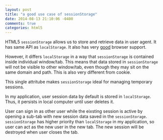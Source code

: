 ```yaml
---
layout: post
title: "a good use case of sessionStorage"
date: 2014-08-13 21:10:06 -0400
comments: true
categories: html5 
---
```


HTML5 `sessionStorage` allows us to store and retrieve data in user agent. It has same API as `localStorage`. It also has very [good](http://caniuse.com/#search=sessionstorage) browser support. 

However, it differs `localStorage` in a way that `sessionStorage` is contained inside individual window/tab. This means that data stored in `sessionStorage` will not be visible to other window/tab, even though they may sit on the same domain and path. This is also very different from cookie. 

This single attritube makes `sessionStorage` ideal for managing temporary sessions. 

In my application, user session data by default is stored in `localStorage`. Thus, it persists in local computer until user deletes it. 

User can sign in as other user while the eixsting session is active by opening a sub-tab with new session data saved in the `sessionStorage`. `sessionStorage` has higher priority than `localStorage` in my application, so user can act as the new user in the new tab. The new session will be destroyed when user closes the tab. 
